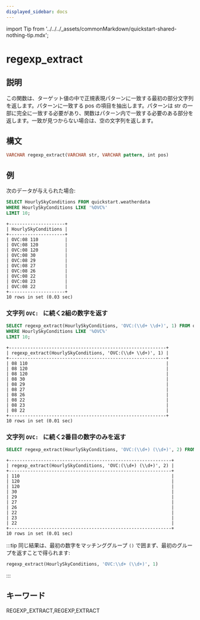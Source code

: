 ```yaml
---
displayed_sidebar: docs
---
```


import Tip from '../../../_assets/commonMarkdown/quickstart-shared-nothing-tip.mdx';

# regexp_extract

## 説明

この関数は、ターゲット値の中で正規表現パターンに一致する最初の部分文字列を返します。パターンに一致する pos の項目を抽出します。パターンは str の一部に完全に一致する必要があり、関数はパターン内で一致する必要のある部分を返します。一致が見つからない場合は、空の文字列を返します。

## 構文

```Haskell
VARCHAR regexp_extract(VARCHAR str, VARCHAR pattern, int pos)
```

## 例

<Tip />

次のデータが与えられた場合:

```SQL
SELECT HourlySkyConditions FROM quickstart.weatherdata
WHERE HourlySkyConditions LIKE '%OVC%'
LIMIT 10;
```

```plaintext
+---------------------+
| HourlySkyConditions |
+---------------------+
| OVC:08 110          |
| OVC:08 120          |
| OVC:08 120          |
| OVC:08 30           |
| OVC:08 29           |
| OVC:08 27           |
| OVC:08 26           |
| OVC:08 22           |
| OVC:08 23           |
| OVC:08 22           |
+---------------------+
10 rows in set (0.03 sec)
```

### 文字列 `OVC: ` に続く2組の数字を返す

```SQL
SELECT regexp_extract(HourlySkyConditions, 'OVC:(\\d+ \\d+)', 1) FROM quickstart.weatherdata
WHERE HourlySkyConditions LIKE '%OVC%'
LIMIT 10;
```

```plaintext
+-----------------------------------------------------------+
| regexp_extract(HourlySkyConditions, 'OVC:(\\d+ \\d+)', 1) |
+-----------------------------------------------------------+
| 08 110                                                    |
| 08 120                                                    |
| 08 120                                                    |
| 08 30                                                     |
| 08 29                                                     |
| 08 27                                                     |
| 08 26                                                     |
| 08 22                                                     |
| 08 23                                                     |
| 08 22                                                     |
+-----------------------------------------------------------+
10 rows in set (0.01 sec)
```

### 文字列 `OVC: ` に続く2番目の数字のみを返す

```SQL
SELECT regexp_extract(HourlySkyConditions, 'OVC:(\\d+) (\\d+)', 2) FROM quickstart.weatherdata WHERE HourlySkyConditions LIKE '%OVC%' LIMIT 10;
```

```plaintext
+-------------------------------------------------------------+
| regexp_extract(HourlySkyConditions, 'OVC:(\\d+) (\\d+)', 2) |
+-------------------------------------------------------------+
| 110                                                         |
| 120                                                         |
| 120                                                         |
| 30                                                          |
| 29                                                          |
| 27                                                          |
| 26                                                          |
| 22                                                          |
| 23                                                          |
| 22                                                          |
+-------------------------------------------------------------+
10 rows in set (0.01 sec)
```

:::tip
同じ結果は、最初の数字をマッチンググループ `()` で囲まず、最初のグループを返すことで得られます:

```SQL
regexp_extract(HourlySkyConditions, 'OVC:\\d+ (\\d+)', 1)
```

:::

## キーワード

REGEXP_EXTRACT,REGEXP,EXTRACT